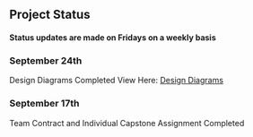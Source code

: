 ## Project Status  
#### Status updates are made on Fridays on a weekly basis

### September 24th
Design Diagrams Completed 
View Here: [Design Diagrams](../CS_SR_DESIGN/Design_Diagrams)
### September 17th
Team Contract and Individual Capstone Assignment Completed
